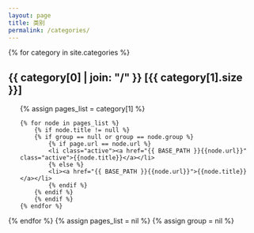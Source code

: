 ```yaml
---
layout: page
title: 类别
permalink: /categories/
---
```



{% for category in site.categories %} 
  <h2 id="{{ category[0] }}-ref">{{ category[0] | join: "/" }} <span>[{{ category[1].size }}]</span></h2>
  <ul>
    {% assign pages_list = category[1] %}  

    {% for node in pages_list %}
        {% if node.title != null %}
        {% if group == null or group == node.group %}
            {% if page.url == node.url %}
            <li class="active"><a href="{{ BASE_PATH }}{{node.url}}" class="active">{{node.title}}</a></li>
            {% else %}
            <li><a href="{{ BASE_PATH }}{{node.url}}">{{node.title}}</a></li>
            {% endif %}
        {% endif %}
        {% endif %}
    {% endfor %}
  </ul>
{% endfor %}
{% assign pages_list = nil %}
{% assign group = nil %}
